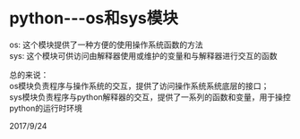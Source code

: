 # python---os和sys模块

os: 这个模块提供了一种方便的使用操作系统函数的方法  
sys: 这个模块可供访问由解释器使用或维护的变量和与解释器进行交互的函数  

总的来说：  
os模块负责程序与操作系统的交互，提供了访问操作系统系统底层的接口；  
sys模块负责程序与python解释器的交互，提供了一系列的函数和变量，用于操控python的运行时环境  


2017/9/24  

